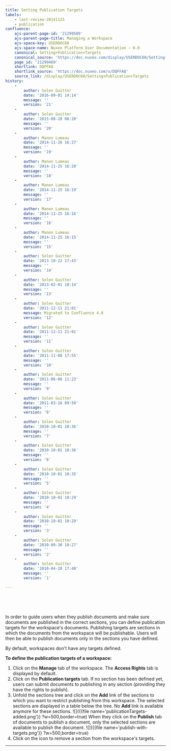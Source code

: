 ```yaml
---
title: Setting Publication Targets
labels:
    - last-review-20141125
    - publication
confluence:
    ajs-parent-page-id: '21299509'
    ajs-parent-page-title: Managing a Workspace
    ajs-space-key: USERDOC60
    ajs-space-name: Nuxeo Platform User Documentation — 6.0
    canonical: Setting+Publication+Targets
    canonical_source: 'https://doc.nuxeo.com/display/USERDOC60/Setting+Publication+Targets'
    page_id: '21299469'
    shortlink: DQFFAQ
    shortlink_source: 'https://doc.nuxeo.com/x/DQFFAQ'
    source_link: /display/USERDOC60/Setting+Publication+Targets
history:
    - 
        author: Solen Guitter
        date: '2016-09-01 14:14'
        message: ''
        version: '21'
    - 
        author: Solen Guitter
        date: '2015-08-28 08:20'
        message: ''
        version: '20'
    - 
        author: Manon Lumeau
        date: '2014-11-26 16:27'
        message: ''
        version: '19'
    - 
        author: Manon Lumeau
        date: '2014-11-25 16:20'
        message: ''
        version: '18'
    - 
        author: Manon Lumeau
        date: '2014-11-25 16:19'
        message: ''
        version: '17'
    - 
        author: Manon Lumeau
        date: '2014-11-25 16:16'
        message: ''
        version: '16'
    - 
        author: Manon Lumeau
        date: '2014-11-25 16:15'
        message: ''
        version: '15'
    - 
        author: Solen Guitter
        date: '2013-10-22 17:43'
        message: ''
        version: '14'
    - 
        author: Solen Guitter
        date: '2013-02-01 10:14'
        message: ''
        version: '13'
    - 
        author: Solen Guitter
        date: '2011-12-11 21:01'
        message: Migrated to Confluence 4.0
        version: '12'
    - 
        author: Solen Guitter
        date: '2011-12-11 21:01'
        message: ''
        version: '11'
    - 
        author: Solen Guitter
        date: '2011-11-08 17:55'
        message: ''
        version: '10'
    - 
        author: Solen Guitter
        date: '2011-06-06 11:23'
        message: ''
        version: '9'
    - 
        author: Solen Guitter
        date: '2011-03-16 09:50'
        message: ''
        version: '8'
    - 
        author: Solen Guitter
        date: '2010-10-01 10:36'
        message: ''
        version: '7'
    - 
        author: Solen Guitter
        date: '2010-10-01 10:36'
        message: ''
        version: '6'
    - 
        author: Solen Guitter
        date: '2010-10-01 10:35'
        message: ''
        version: '5'
    - 
        author: Solen Guitter
        date: '2010-10-01 10:29'
        message: ''
        version: '4'
    - 
        author: Solen Guitter
        date: '2010-10-01 10:29'
        message: ''
        version: '3'
    - 
        author: Solen Guitter
        date: '2010-09-30 18:27'
        message: ''
        version: '2'
    - 
        author: Solen Guitter
        date: '2010-04-20 17:48'
        message: ''
        version: '1'

---
```

&nbsp;

&nbsp;

In order to guide users when they publish documents and make sure documents are published in the correct sections, you can define publication targets for the workspace's documents. Publishing targets are sections in which the documents from the workspace will be publishable. Users will then be able to publish documents only in the sections you have defined.

By default, workspaces don't have any targets defined.

**To define the publication targets of a workspace:**

1.  Click on the **Manage** tab of the workspace.
    The **Access Rights** tab is displayed by default.
2.  Click on the **Publication targets** tab.
    If no section has been defined yet, users can submit documents to publishing in any section (providing they have the rights to publish).
3.  Unfold the sections tree and click on the **Add** link of the sections to which you want to restrict publishing from this workspace.
    The selected sections are displayed in a table below the tree. No **Add** link is available anymore for these sections.
    ![]({{file name='publicationTargets-added.png'}} ?w=500,border=true)
    When they click on the **Publish** tab of documents to publish a document, only the selected sections are available to publish the document.
    ![]({{file name='publish-with-targets.png'}} ?w=500,border=true)
4.  Click on the icon to remove a section from the workspace's targets.

* * *

&nbsp;